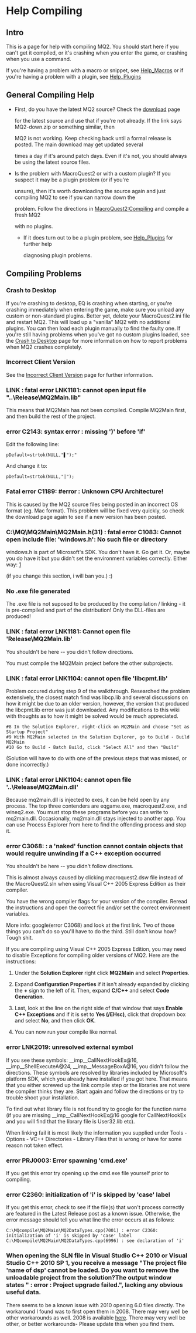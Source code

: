 # Help Compiling

## Intro

This is a page for help with compiling MQ2. You should start here if you can't get it compiled, or it's crashing when you enter the game, or crashing when you use a command.

If you're having a problem with a macro or snippet, see [Help\_Macros](help-macros.md) or if you're having a problem with a plugin, see [Help\_Plugins](help-plugins.md)

## General Compiling Help

* First, do you have the latest MQ2 source? Check the [download](https://macroquest2.com/main.php?p=download) page

  for the latest source and use that if you're not already. If the link says MQ2-down.zip or something similar, then

  MQ2 is not working. Keep checking back until a formal release is posted. The main download may get updated several

  times a day if it's around patch days. Even if it's not, you should always be using the latest source files.

* Is the problem with MacroQuest2 or with a custom plugin? If you suspect it may be a plugin problem \(or if you're

  unsure\), then it's worth downloading the source again and just compiling MQ2 to see if you can narrow down the

  problem. Follow the directions in [MacroQuest2:Compiling](macroquest2-compiling.md) and compile a fresh MQ2

  with no plugins.

  * If it does turn out to be a plugin problem, see [Help\_Plugins](help-plugins.md) for further help

    diagnosing plugin problems.

## Compiling Problems

### Crash to Desktop

If you're crashing to desktop, EQ is crashing when starting, or you're crashing immediately when entering the game, make sure you unload any custom or non-standard plugins. Better yet, delete your MacroQuest2.ini file and restart MQ2. This will load up a "vanilla" MQ2 with no additional plugins. You can then load each plugin manually to find the faulty one. If you're still having problems when you've got no custom plugins loaded, see the [Crash to Desktop](crash-to-desktop.md) page for more information on how to report problems when MQ2 crashes completely.

### Incorrect Client Version

See the [Incorrect Client Version](incorrect-client-version.md) page for further information.

### LINK : fatal error LNK1181: cannot open input file "..\Release\MQ2Main.lib"

This means that MQ2Main has not been compiled. Compile MQ2Main first, and then build the rest of the project.

### error C2143: syntax error : missing '\)' before 'if'

Edit the following line:

```text
pDefault=strtok(NULL,"▌");"
```

And change it to:

```text
pDefault=strtok(NULL,"|");
```

### Fatal error C1189: \#error : Unknown CPU Architecture!

This is caused by the MQ2 source files being posted in an incorrect OS format \(eg. Mac format\). This problem will be fixed very quickly, so check the download page again to see if a new version has been posted.

### C:\MQ\MQ2Main\MQ2Main.h\(31\) : fatal error C1083: Cannot open include file: 'windows.h': No such file or directory

windows.h is part of Microsoft's SDK. You don't have it. Go get it. Or, maybe you do have it but you didn't set the environment variables correctly. Either way: [1](http://www.microsoft.com)

\(if you change this section, i will ban you.\) :\)

### No .exe file generated

The .exe file is not suposed to be produced by the compilation / linking - it is pre-compiled and part of the distribution! Only the DLL-files are produced!

### LINK : fatal error LNK1181: Cannot open file 'Release\MQ2Main.lib'

You shouldn't be here -- you didn't follow directions.

You must compile the MQ2Main project before the other subprojects.

### LINK : fatal error LNK1104: cannot open file 'libcpmt.lib'

Problem occured during step 9 of the walkthrough. Researched the problem extensively, the closest match find was libcp.lib and several discussions on how it might be due to an older version, however, the version that produced the libcpmt.lib error was just downloaded. Any modifications to this wiki with thoughts as to how it might be solved would be much appreciated.

```text
#8 In the Solution Explorer, right-click on MQ2Main and choose "Set as Startup Project"
#9 With MQ2Main selected in the Solution Explorer, go to Build - Build MQ2Main
#10 Go to Build - Batch Build, click "Select All" and then "Build"
```

\(Solution will have to do with one of the previous steps that was missed, or done incorrectly.\)

### LINK : fatal error LNK1104: cannot open file '..\Release\MQ2Main.dll'

Because mq2main.dll is injected to exes, it can be held open by any process. The top three contenders are eqgame.exe, macroquest2.exe, and wineq2.exe. You must stop these programs before you can write to mq2main.dll. Occasionally, mq2main.dll stays injected to another app. You can use Process Explorer from here to find the offending process and stop it.

### error C3068: : a 'naked' function cannot contain objects that would require unwinding if a C++ exception occurred

You shouldn't be here -- you didn't follow directions.

This is almost always caused by clicking macroquest2.dsw file instead of the MacroQuest2.sln when using Visual C++ 2005 Express Edition as their compiler.

You have the wrong compiler flags for your version of the compiler. Reread the instructions and open the correct file and/or set the correct environment variables.

More info: google\(error C3068\) and look at the first link. Two of those things you can't do so you'll have to do the third. Still don't know how? Tough shit.

If you are compiling using Visual C++ 2005 Express Edition, you may need to disable Exceptions for compiling older versions of MQ2. Here are the instructions:

1. Under the **Solution Explorer** right click **MQ2Main** and select **Properties**.

2. Expand **Configuration Properties** if it isn't already expanded by clicking the **+** sign to the left of it. Then, expand **C/C++** and select **Code Generation**.

3. Last, look at the line on the right side of that window that says **Enable C++ Exceptions** and if it is set to **Yes \(/EHsc\)**, click that dropdown box and select **No**, and then click **OK**.

4. You can now run your compile like normal.

### error LNK2019: unresolved external symbol

If you see these symbols: \_\_imp\_\_CallNextHookEx@16, \_\_imp\_\_ShellExecuteA@24, \_\_imp\_\_MessageBoxA@16, you didn't follow the directions. These symbols are resolved by libraries included by Microsoft's platform SDK, which you already have installed if you got here. That means that you either screwed up the link compile step or the libraries are not were the compiler thinks they are. Start again and follow the directions or try to trouble shoot your installation.

To find out what library file is not found try to google for the function name \(if you are missing \_\_imp\_\_CallNextHookEx@16 google for CallNextHookEx and you will find that the library file is User32.lib etc\).

When linking fail it is most likely the information you supplied under Tools - Options - VC++ Directories - Library Files that is wrong or have for some reason not taken effect.

### error PRJ0003: Error spawning 'cmd.exe'

If you get this error try opening up the cmd.exe file yourself prior to compiling.

### error C2360: initialization of 'i' is skipped by 'case' label

If you get this error, check to see if the file\(s\) that won't process correctly are featured in the Latest Release post as a known issue. Otherwise, the error message should tell you what line the error occurs at as follows:

```text
C:\MQcompile\MQ2Main\MQ2DataTypes.cpp(7001) : error C2360: initialization of 'i' is skipped by 'case' label
C:\MQcompile\MQ2Main\MQ2DataTypes.cpp(6996) : see declaration of 'i'
```

### When opening the SLN file in Visual Studio C++ 2010 or Visual Studio C++ 2010 SP 1, you receive a message "The project file 'name of dsp' cannot be loaded. Do you want to remove the unloadable project from the solution?The output window states " : error : Project upgrade failed.", lacking any obvious useful data.

There seems to be a known issue with 2010 opening 6.0 files directly. The workaround I found was to first open them in 2008. There may very well be other workarounds as well. 2008 is available [here](http://www.microsoft.com/visualstudio/en-us/products/2008-editions/express/). There may very well be other, or better workarounds- Please update this when you find them.

